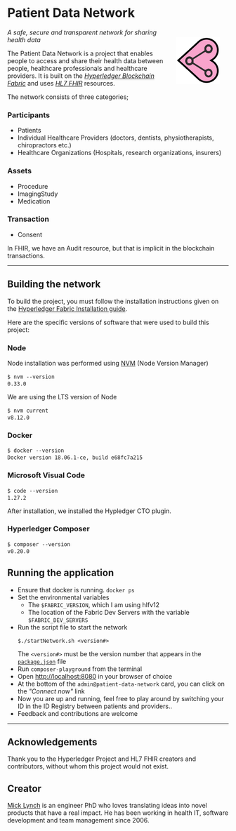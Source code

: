 # Patient Data Network
<img src="resources/maimi.png" style="width:100px;float:right;padding:20px"/>

_A safe, secure and transparent network for sharing health data_

The Patient Data Network is a project that enables people to access and share their health data between people, healthcare professionals and healthcare providers. It is built on the _[Hyperledger Blockchain Fabric](https://www.hyperledger.org)_ and uses _[HL7 FHIR](https://www.hl7.org/fhir/)_ resources.

The network consists of three categories;

### Participants
* Patients 
* Individual Healthcare Providers (doctors, dentists, physiotherapists, chiropractors etc.)
* Healthcare Organizations (Hospitals, research organizations, insurers)

### Assets
* Procedure
* ImagingStudy
* Medication

### Transaction
* Consent


In FHIR, we have an Audit resource, but that is implicit in the blockchain transactions.

***

## Building the network

To build the project, you must follow the installation instructions given on the [Hyperledger Fabric Installation guide](https://hyperledger.github.io/composer/v0.19/installing/installing-index).

Here are the specific versions of software that were used to build this project:

### Node
Node installation was performed using [NVM](https://github.com/creationix/nvm) (Node Version Manager)
```{r, engine='bash', count_lines}
$ nvm --version
0.33.0
```
We are using the LTS version of Node
```{r, engine='bash', count_lines}
$ nvm current
v8.12.0
```
### Docker

```{r, engine='bash', count_lines}
$ docker --version
Docker version 18.06.1-ce, build e68fc7a215

```
### Microsoft Visual Code
```{r, engine='bash', count_lines}
$ code --version
1.27.2

```
After installation, we installed the Hypledger CTO plugin.

### Hyperledger Composer

```{r, engine='bash', count_lines}
$ composer --version
v0.20.0
```
## Running the application

* Ensure that docker is running. `docker ps`
* Set the environmental variables
    * The `$FABRIC_VERSION`, which I am using hlfv12 
    * The location of the Fabric Dev Servers with the variable `$FABRIC_DEV_SERVERS`
* Run the script file to start the network
    ```{r, engine='bash', count_lines}
    $./startNetwork.sh <version#>
    ```
    The ```<version#>``` must be the version number that appears in the [`package.json`](package.json) file 
* Run `composer-playground` from the terminal
* Open [http://localhost:8080](http://localhost:8080) in your browser of choice
* At the bottom of the `admin@patient-data-network` card, you can click on the _"Connect now"_ link
* Now you are up and running, feel free to play around by switching your ID in the ID Registry between patients and providers..
* Feedback and contributions are welcome

---

## Acknowledgements
Thank you to the Hyperledger Project and HL7 FHIR creators and contributors, without whom this project would not exist.

## Creator
[Mick Lynch](https://mlynch.redbrick.dcu.ie) is an engineer PhD who loves translating ideas into novel products that have a real impact. He has been working in health IT, software development and team management since 2006.